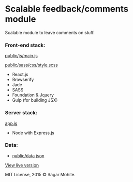# Scalable feedback/comments module

Scalable module to leave comments on stuff.

### Front-end stack:
[public/js/main.js](public/js/main.js)

[public/sass/css/style.scss](public/sass/css/style.scss)

* React.js
* Browserify
* Jade
* SASS
* Foundation & Jquery
* Gulp (for building JSX)

### Server stack:
[app.js](app.js)
* Node with Express.js

### Data:
* [public/data.json](public/data.json)

[View live version](http://skillshare-feedback.herokuapp.com)

MIT License, 2015 © Sagar Mohite.